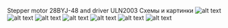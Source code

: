 ﻿Stepper motor 28BYJ-48 and driver ULN2003
Схемы и картинки
![alt text](http://robotclass.ru/wp-content/uploads/2015/03/MTR-STP-28BYJ48.jpg) 
![alt text](http://robotclass.ru/wp-content/uploads/2015/03/28byj48_w.gif)
![alt text](http://robotclass.ru/wp-content/uploads/2015/03/28byj48_c.gif)
![alt text](http://robotclass.ru/wp-content/uploads/2015/03/28byj48_f.gif)
![alt text](http://robotclass.ru/wp-content/uploads/2015/03/windings.jpg)
![alt text](http://robotclass.ru/wp-content/uploads/2015/03/stepper_схема-1.png)
![alt text](http://robotclass.ru/wp-content/uploads/2015/03/stepper_bb-1.png)
